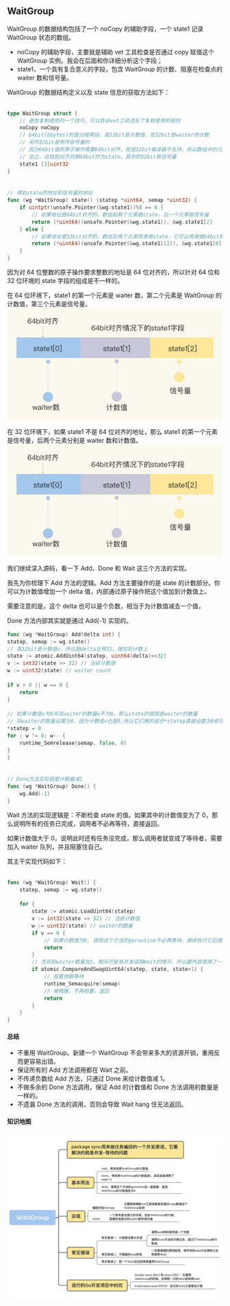 ## WaitGroup

WaitGroup 的数据结构包括了一个 noCopy 的辅助字段，一个 state1 记录 WaitGroup 状态的数组。

- noCopy 的辅助字段，主要就是辅助 vet 工具检查是否通过 copy 赋值这个 WaitGroup 实例。我会在后面和你详细分析这个字段；
- state1，一个具有复合意义的字段，包含 WaitGroup 的计数、阻塞在检查点的 waiter 数和信号量。

WaitGroup 的数据结构定义以及 state 信息的获取方法如下：

```go

type WaitGroup struct {
    // 避免复制使用的一个技巧，可以告诉vet工具违反了复制使用的规则
    noCopy noCopy
    // 64bit(8bytes)的值分成两段，高32bit是计数值，低32bit是waiter的计数
    // 另外32bit是用作信号量的
    // 因为64bit值的原子操作需要64bit对齐，但是32bit编译器不支持，所以数组中的元素在不同的架构中不一样，具体处理看下面的方法
    // 总之，会找到对齐的那64bit作为state，其余的32bit做信号量
    state1 [3]uint32
}


// 得到state的地址和信号量的地址
func (wg *WaitGroup) state() (statep *uint64, semap *uint32) {
    if uintptr(unsafe.Pointer(&wg.state1))%8 == 0 {
        // 如果地址是64bit对齐的，数组前两个元素做state，后一个元素做信号量
        return (*uint64)(unsafe.Pointer(&wg.state1)), &wg.state1[2]
    } else {
        // 如果地址是32bit对齐的，数组后两个元素用来做state，它可以用来做64bit的原子操作，第一个元素32bit用来做信号量
        return (*uint64)(unsafe.Pointer(&wg.state1[1])), &wg.state1[0]
    }
}
```

因为对 64 位整数的原子操作要求整数的地址是 64 位对齐的，所以针对 64 位和 32 位环境的 state 字段的组成是不一样的。

在 64 位环境下，state1 的第一个元素是 waiter 数，第二个元素是 WaitGroup 的计数值，第三个元素是信号量。
![64 位环境](./img/wait_group_01.jpg)

在 32 位环境下，如果 state1 不是 64 位对齐的地址，那么 state1 的第一个元素是信号量，后两个元素分别是 waiter 数和计数值。
![32 位环境](./img/wait_group_01.jpg)

我们继续深入源码，看一下 Add、Done 和 Wait 这三个方法的实现。

我先为你梳理下 Add 方法的逻辑。Add 方法主要操作的是 state 的计数部分。你可以为计数值增加一个 delta 值，内部通过原子操作把这个值加到计数值上。

需要注意的是，这个 delta 也可以是个负数，相当于为计数值减去一个值，

Done 方法内部其实就是通过 Add(-1) 实现的。

```go
func (wg *WaitGroup) Add(delta int) {
statep, semap := wg.state()
// 高32bit是计数值v，所以把delta左移32，增加到计数上
state := atomic.AddUint64(statep, uint64(delta)<<32)
v := int32(state >> 32) // 当前计数值
w := uint32(state) // waiter count

if v > 0 || w == 0 {
    return
}

// 如果计数值v为0并且waiter的数量w不为0，那么state的值就是waiter的数量
// 将waiter的数量设置为0，因为计数值v也是0,所以它们俩的组合*statep直接设置为0即可。此时需要并唤醒所有的waiter
*statep = 0
for ; w != 0; w-- {
    runtime_Semrelease(semap, false, 0)
}
}


// Done方法实际就是计数器减1
func (wg *WaitGroup) Done() {
    wg.Add(-1)
}
```

Wait 方法的实现逻辑是：不断检查 state 的值。如果其中的计数值变为了 0，那么说明所有的任务已完成，调用者不必再等待，直接返回。

如果计数值大于 0，说明此时还有任务没完成，那么调用者就变成了等待者，需要加入 waiter 队列，并且阻塞住自己。

其主干实现代码如下：

```go

func (wg *WaitGroup) Wait() {
    statep, semap := wg.state()
    
    for {
        state := atomic.LoadUint64(statep)
        v := int32(state >> 32) // 当前计数值
        w := uint32(state) // waiter的数量
        if v == 0 {
            // 如果计数值为0, 调用这个方法的goroutine不必再等待，继续执行它后面的逻辑即可
            return
        }
        // 否则把waiter数量加1。期间可能有并发调用Wait的情况，所以最外层使用了一个for循环
        if atomic.CompareAndSwapUint64(statep, state, state+1) {
            // 阻塞休眠等待
            runtime_Semacquire(semap)
            // 被唤醒，不再阻塞，返回
            return
        }
    }
}
```

#### 总结
- 不重用 WaitGroup。新建一个 WaitGroup 不会带来多大的资源开销，重用反而更容易出错。
- 保证所有的 Add 方法调用都在 Wait 之前。
- 不传递负数给 Add 方法，只通过 Done 来给计数值减 1。
- 不做多余的 Done 方法调用，保证 Add 的计数值和 Done 方法调用的数量是一样的。
- 不遗漏 Done 方法的调用，否则会导致 Wait hang 住无法返回。

#### 知识地图
![waitgroup知识地图](./img/wait_group_03.jpg)